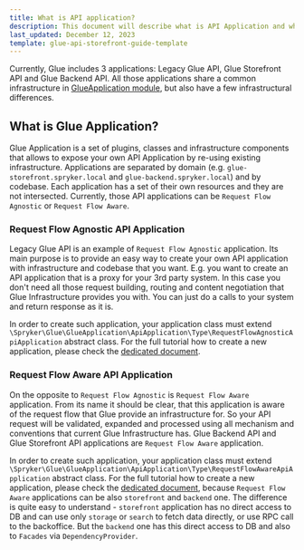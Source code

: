 ```yaml
---
title: What is API application?
description: This document will describe what is API Application and why do we need it.
last_updated: December 12, 2023
template: glue-api-storefront-guide-template
---
```


Currently, Glue includes 3 applications: Legacy Glue API, Glue Storefront API and Glue Backend API. All those applications share a common infrastructure in [GlueApplication module](/docs/scos/dev/glue-api-guides/{{page.version}}/glue-api-infrastructure/glue-application-common-infrastrtructure.html), but also have a few infrastructural differences.

## What is Glue Application?

Glue Application is a set of plugins, classes and infrastructure components that allows to expose your own API Application by re-using existing infrastructure.
Applications are separated by domain (e.g. `glue-storefront.spryker.local` and `glue-backend.spryker.local`) and by codebase. Each application has a set of their own resources and they are not intersected.
Currently, those API applications can be `Request Flow Agnostic` or `Request Flow Aware`.

### Request Flow Agnostic API Application

Legacy Glue API is an example of `Request Flow Agnostic` application. Its main purpose is to provide an easy way to create your own API application with infrastructure and codebase that you want.
E.g. you want to create an API application that is a proxy for your 3rd party system. In this case you don't need all those request building, routing and content negotiation that Glue Infrastructure provides you with. You can just do a calls to your system and return response as it is.

In order to create such application, your application class must extend `\Spryker\Glue\GlueApplication\ApiApplication\Type\RequestFlowAgnosticApiApplication` abstract class. For the full tutorial how to create a new application, please check the [dedicated document](/docs/scos/dev/glue-api-guides/{{page.version}}/create-glue-api-applications.html).

### Request Flow Aware API Application

On the opposite to `Request Flow Agnostic` is `Request Flow Aware` application.
From its name it should be clear, that this application is aware of the request flow that Glue provide an infrastructure for. So your API request will be validated, expanded and processed using all mechanism and conventions that current Glue Infrastructure has.
Glue Backend API and Glue Storefront API applications are `Request Flow Aware` application.

In order to create such application, your application class must extend `\Spryker\Glue\GlueApplication\ApiApplication\Type\RequestFlowAwareApiApplication` abstract class. For the full tutorial how to create a new application, please check the [dedicated document](/docs/scos/dev/glue-api-guides/{{page.version}}/create-glue-api-applications.html), because `Request Flow Aware` applications can be also `storefront` and `backend` one.
The difference is quite easy to understand - `storefront` application has no direct access to DB and can use only `storage` or `search` to fetch data directly, or use RPC call to the backoffice. But the `backend` one has this direct access to DB and also to `Facades` via `DependencyProvider`.

